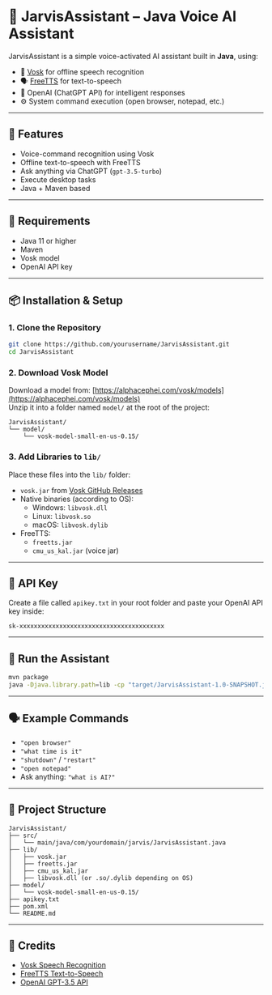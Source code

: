 # 🧠 JarvisAssistant – Java Voice AI Assistant

JarvisAssistant is a simple voice-activated AI assistant built in **Java**, using:
- 🎤 [Vosk](https://alphacephei.com/vosk/) for offline speech recognition
- 🗣️ [FreeTTS](https://freetts.sourceforge.net/) for text-to-speech
- 🤖 OpenAI (ChatGPT API) for intelligent responses
- ⚙️ System command execution (open browser, notepad, etc.)

---

## 🎯 Features

- Voice-command recognition using Vosk
- Offline text-to-speech with FreeTTS
- Ask anything via ChatGPT (`gpt-3.5-turbo`)
- Execute desktop tasks
- Java + Maven based

---

## 🧰 Requirements

- Java 11 or higher
- Maven
- Vosk model
- OpenAI API key

---

## 📦 Installation & Setup

### 1. Clone the Repository

```bash
git clone https://github.com/yourusername/JarvisAssistant.git
cd JarvisAssistant
```

### 2. Download Vosk Model

Download a model from: [https://alphacephei.com/vosk/models](https://alphacephei.com/vosk/models)  
Unzip it into a folder named `model/` at the root of the project:

```
JarvisAssistant/
└── model/
    └── vosk-model-small-en-us-0.15/
```

### 3. Add Libraries to `lib/`

Place these files into the `lib/` folder:

- `vosk.jar` from [Vosk GitHub Releases](https://github.com/alphacep/vosk-api/releases)
- Native binaries (according to OS):
  - Windows: `libvosk.dll`
  - Linux: `libvosk.so`
  - macOS: `libvosk.dylib`
- FreeTTS:
  - `freetts.jar`
  - `cmu_us_kal.jar` (voice jar)

---

## 🔑 API Key

Create a file called `apikey.txt` in your root folder and paste your OpenAI API key inside:

```
sk-xxxxxxxxxxxxxxxxxxxxxxxxxxxxxxxxxxxxxxxx
```

---

## 🚀 Run the Assistant

```bash
mvn package
java -Djava.library.path=lib -cp "target/JarvisAssistant-1.0-SNAPSHOT.jar;lib/*" com.yourdomain.jarvis.JarvisAssistant
```

---

## 🗣️ Example Commands

- `"open browser"`
- `"what time is it"`
- `"shutdown"` / `"restart"`
- `"open notepad"`
- Ask anything: `"what is AI?"`

---

## 📁 Project Structure

```
JarvisAssistant/
├── src/
│   └── main/java/com/yourdomain/jarvis/JarvisAssistant.java
├── lib/
│   ├── vosk.jar
│   ├── freetts.jar
│   ├── cmu_us_kal.jar
│   ├── libvosk.dll (or .so/.dylib depending on OS)
├── model/
│   └── vosk-model-small-en-us-0.15/
├── apikey.txt
├── pom.xml
└── README.md
```

---

## 🧠 Credits

- [Vosk Speech Recognition](https://github.com/alphacep/vosk-api)
- [FreeTTS Text-to-Speech](https://freetts.sourceforge.net/)
- [OpenAI GPT-3.5 API](https://platform.openai.com/)

